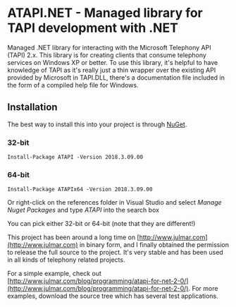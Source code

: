 # ATAPI.NET - Managed library for TAPI development with .NET

Managed .NET library for interacting with the Microsoft Telephony API (TAPI) 2.x.  This library is for creating clients that consume telephony services on Windows XP or better. To use this library, it's helpful to have knowledge of TAPI as it's really just a thin wrapper over the existing API provided by Microsoft in TAPI.DLL, there's a documentation file included in the form of a compiled help file for Windows.

## Installation

The best way to install this into your project is through [NuGet](https://www.nuget.org/packages/ATAPI/).

### 32-bit
```
Install-Package ATAPI -Version 2018.3.09.00
```

### 64-bit
```
Install-Package ATAPIx64 -Version 2018.3.09.00
```

Or right-click on the references folder in Visual Studio and select _Manage Nuget Packages_ and type *ATAPI* into the search box

You can pick either 32-bit or 64-bit (note that they are different!)

This project has been around a long time on [http://www.julmar.com](http://www.julmar.com) in binary form, and I finally obtained the permission to release the full source to the project.  It's very stable and has been used in all kinds of telephony related projects.

For a simple example, check out [http://www.julmar.com/blog/programming/atapi-for-net-2-0/](http://www.julmar.com/blog/programming/atapi-for-net-2-0/). For more examples, download the source tree which has several test applications.
